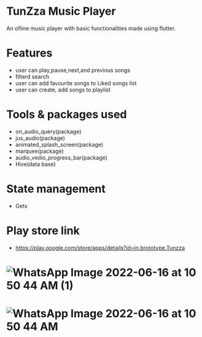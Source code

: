 # TunZza Music Player

An ofline music player with basic functionalities made using flutter.

# Features
 - user can play,pause,next,and previous songs
 - filterd search
 - user can add favourite songs to Liked songs list
 - user can create, add songs to playlist
 
# Tools & packages used
 - on_audio_query(package)
 - jus_audio(package)
 - animated_splash_screen(package)
 - marquee(package)
 - audio_vedio_progress_bar(package)
 - Hive(data base)

# State management
 - Getx
# Play store link 
 - https://play.google.com/store/apps/details?id=in.brototype.Tunzza

# ![WhatsApp Image 2022-06-16 at 10 50 44 AM (1)](https://user-images.githubusercontent.com/102374617/189580506-e5ecc406-e616-4383-bc38-89be72625343.jpeg)
# ![WhatsApp Image 2022-06-16 at 10 50 44 AM](https://user-images.githubusercontent.com/102374617/189580769-f4bd7fea-e5f7-4123-95cf-a7ef6ccc0ad3.jpeg)

